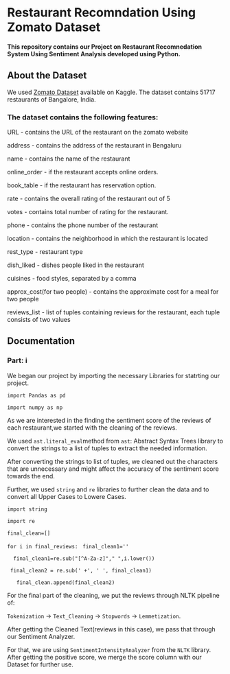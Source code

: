 
# Restaurant Recomndation Using Zomato Dataset
#### This repository contains our Project on Restaurant Recomnedation System Using Sentiment Analysis developed using Python.

## About the Dataset
 We used [Zomato Dataset](https://www.kaggle.com/datasets/absin7/zomato-bangalore-dataset?select=zomato.csv) available on Kaggle.
 The dataset contains 51717 restaurants of Bangalore, India.

### The dataset contains the following features:

URL - contains the URL of the restaurant on the zomato website

address - contains the address of the restaurant in Bengaluru

name - contains the name of the restaurant

online_order - if the restaurant accepts online orders.

book_table - if the restaurant has reservation option.

rate - contains the overall rating of the restaurant out of 5

votes - contains total number of rating for the restaurant.

phone - contains the phone number of the restaurant

location - contains the neighborhood in which the restaurant is located

rest_type - restaurant type

dish_liked - dishes people liked in the restaurant

cuisines - food styles, separated by a comma

approx_cost(for two people) - contains the approximate cost for a meal for two people

reviews_list - list of tuples containing reviews for the restaurant, each tuple consists of two values


## Documentation

### Part: i

We began our project by importing the necessary Libraries for statrting our project.

`import Pandas as pd`

`import numpy as np`

As we are interested in the finding the sentiment score of the reviews of each restaurant,we started with the cleaning of the reviews.

We used `ast.literal_eval`method from `ast`: Abstract Syntax Trees library to convert the strings to a list of tuples to extract the needed information.

After converting the strings to list of tuples, we cleaned out the characters that are unnecessary and  might affect the accuracy of the sentiment score towards the end.

Further, we used `string` and `re` libraries to further clean the data and to convert all Upper Cases to Lowere Cases.

`import string`

`import re`

`final_clean=[]`

`for i in final_reviews:`
   ` final_clean1=''`

  `   final_clean1=re.sub("[^A-Za-z]"," ",i.lower()) `

   `  final_clean2 = re.sub(' +', ' ', final_clean1)   `

 `   final_clean.append(final_clean2)`   

 For the final part of the cleaning, we put the reviews through NLTK pipeline of: 
 
 `Tokenization` → `Text_Cleaning` → `Stopwords`  → `Lemmetization`.


 After getting the Cleaned Text(reviews in this case), we pass that through our Sentiment Analyzer.

 For that, we are using `SentimentIntensityAnalyzer` from the `NLTK` library. After getting the positive score, we merge the score column with our Dataset for further use.

